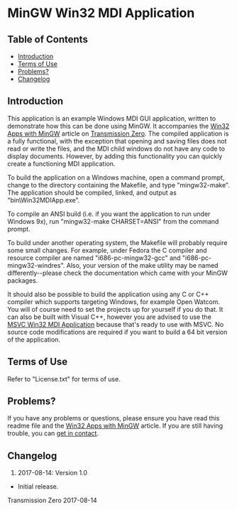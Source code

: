 # MinGW Win32 MDI Application

## Table of Contents

- [Introduction](#introduction)
- [Terms of Use](#terms-of-use)
- [Problems?](#problems)
- [Changelog](#changelog)

## Introduction

This application is an example Windows MDI GUI application, written to demonstrate how this can be done using MinGW. It
accompanies the [Win32 Apps with MinGW](http://www.transmissionzero.co.uk/computing/win32-apps-with-mingw/) article on
[Transmission Zero](http://www.transmissionzero.co.uk/). The compiled application is a fully functional, with the
exception that opening and saving files does not read or write the files, and the MDI child windows do not have any code
to display documents. However, by adding this functionality you can quickly create a functioning MDI application.

To build the application on a Windows machine, open a command prompt, change to the directory containing the Makefile,
and type "mingw32-make". The application should be compiled, linked, and output as "bin\Win32MDIApp.exe".

To compile an ANSI build (i.e. if you want the application to run under Windows 9x), run "mingw32-make CHARSET=ANSI"
from the command prompt.

To build under another operating system, the Makefile will probably require some small changes. For example, under
Fedora the C compiler and resource compiler are named "i686-pc-mingw32-gcc" and "i686-pc-mingw32-windres". Also, your
version of the make utility may be named differently--please check the documentation which came with your MinGW
packages.

It should also be possible to build the application using any C or C++ compiler which supports targeting Windows, for
example Open Watcom. You will of course need to set the projects up for yourself if you do that. It can also be built
with Visual C++, however you are advised to use the
[MSVC Win32 MDI Application](https://github.com/TransmissionZero/MSVC-Win32-MDI-Application) because that's ready to use
with MSVC. No source code modifications are required if you want to build a 64 bit version of the application.

## Terms of Use

Refer to "License.txt" for terms of use.

## Problems?

If you have any problems or questions, please ensure you have read this readme file and the
[Win32 Apps with MinGW](http://www.transmissionzero.co.uk/computing/win32-apps-with-mingw/) article. If you are still
having trouble, you can [get in contact](http://www.transmissionzero.co.uk/contact/).

## Changelog

1. 2017-08-14: Version 1.0
  - Initial release.

Transmission Zero
2017-08-14
